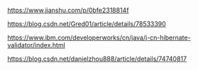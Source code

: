 https://www.jianshu.com/p/0bfe2318814f

https://blog.csdn.net/Gred01/article/details/78533390

https://www.ibm.com/developerworks/cn/java/j-cn-hibernate-validator/index.html

https://blog.csdn.net/danielzhou888/article/details/74740817